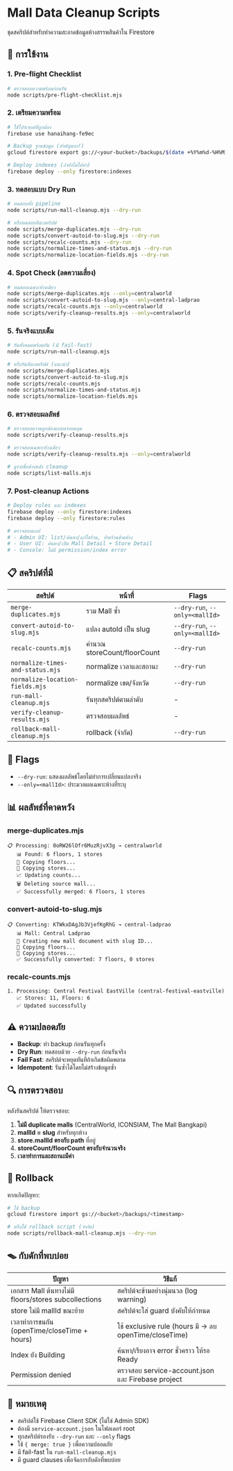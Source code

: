 # Mall Data Cleanup Scripts

ชุดสคริปต์สำหรับทำความสะอาดข้อมูลห้างสรรพสินค้าใน Firestore

## 🚀 การใช้งาน

### 1. Pre-flight Checklist

```bash
# ตรวจสอบความพร้อมก่อนรัน
node scripts/pre-flight-checklist.mjs
```

### 2. เตรียมความพร้อม

```bash
# ใช้โปรเจกต์ที่ถูกต้อง
firebase use hanaihang-fe9ec

# Backup ฐานข้อมูล (สำคัญมาก!)
gcloud firestore export gs://<your-bucket>/backups/$(date +%Y%m%d-%H%M)

# Deploy indexes (ถ้ายังไม่ได้ทำ)
firebase deploy --only firestore:indexes
```

### 3. ทดสอบแบบ Dry Run

```bash
# ทดสอบทั้ง pipeline
node scripts/run-mall-cleanup.mjs --dry-run

# หรือทดสอบทีละสคริปต์
node scripts/merge-duplicates.mjs --dry-run
node scripts/convert-autoid-to-slug.mjs --dry-run
node scripts/recalc-counts.mjs --dry-run
node scripts/normalize-times-and-status.mjs --dry-run
node scripts/normalize-location-fields.mjs --dry-run
```

### 4. Spot Check (ลดความเสี่ยง)

```bash
# ทดสอบเฉพาะห้างเดียว
node scripts/merge-duplicates.mjs --only=centralworld
node scripts/convert-autoid-to-slug.mjs --only=central-ladprao
node scripts/recalc-counts.mjs --only=centralworld
node scripts/verify-cleanup-results.mjs --only=centralworld
```

### 5. รันจริงแบบเต็ม

```bash
# รันทั้งหมดพร้อมกัน (มี fail-fast)
node scripts/run-mall-cleanup.mjs

# หรือรันทีละสคริปต์ (แนะนำ)
node scripts/merge-duplicates.mjs
node scripts/convert-autoid-to-slug.mjs
node scripts/recalc-counts.mjs
node scripts/normalize-times-and-status.mjs
node scripts/normalize-location-fields.mjs
```

### 6. ตรวจสอบผลลัพธ์

```bash
# ตรวจสอบความถูกต้องแบบครอบคลุม
node scripts/verify-cleanup-results.mjs

# ตรวจสอบเฉพาะห้างเดียว
node scripts/verify-cleanup-results.mjs --only=centralworld

# ดูรายชื่อห้างหลัง cleanup
node scripts/list-malls.mjs
```

### 7. Post-cleanup Actions

```bash
# Deploy rules และ indexes
firebase deploy --only firestore:indexes
firebase deploy --only firestore:rules

# ตรวจสอบแอป
# - Admin UI: list/ค้นหา/แก้ไขร้าน, ย้ายร้านข้ามห้าง
# - User UI: ค้นหา/เปิด Mall Detail + Store Detail
# - Console: ไม่มี permission/index error
```

## 📋 สคริปต์ที่มี

| สคริปต์ | หน้าที่ | Flags |
|---------|---------|-------|
| `merge-duplicates.mjs` | รวม Mall ซ้ำ | `--dry-run`, `--only=<mallId>` |
| `convert-autoid-to-slug.mjs` | แปลง autoId เป็น slug | `--dry-run`, `--only=<mallId>` |
| `recalc-counts.mjs` | คำนวณ storeCount/floorCount | `--dry-run` |
| `normalize-times-and-status.mjs` | normalize เวลาและสถานะ | `--dry-run` |
| `normalize-location-fields.mjs` | normalize เขต/จังหวัด | `--dry-run` |
| `run-mall-cleanup.mjs` | รันทุกสคริปต์ตามลำดับ | - |
| `verify-cleanup-results.mjs` | ตรวจสอบผลลัพธ์ | - |
| `rollback-mall-cleanup.mjs` | rollback (จำกัด) | `--dry-run` |

## 🔧 Flags

- `--dry-run`: แสดงผลลัพธ์โดยไม่ทำการเปลี่ยนแปลงจริง
- `--only=<mallId>`: ประมวลผลเฉพาะห้างที่ระบุ

## 📊 ผลลัพธ์ที่คาดหวัง

### merge-duplicates.mjs
```
📋 Processing: 0oRW26lOfr6MuzRjvX3g → centralworld
   📊 Found: 6 floors, 1 stores
   🏢 Copying floors...
   🏪 Copying stores...
   📈 Updating counts...
   🗑️ Deleting source mall...
   ✅ Successfully merged: 6 floors, 1 stores
```

### convert-autoid-to-slug.mjs
```
📋 Converting: KTWkxDAgJb3VjefKgRhG → central-ladprao
   📊 Mall: Central Ladprao
   📝 Creating new mall document with slug ID...
   🏢 Copying floors...
   🏪 Copying stores...
   ✅ Successfully converted: 7 floors, 0 stores
```

### recalc-counts.mjs
```
1. Processing: Central Festival EastVille (central-festival-eastville)
   📈 Stores: 11, Floors: 6
   ✅ Updated successfully
```

## ⚠️ ความปลอดภัย

- **Backup**: ทำ backup ก่อนรันทุกครั้ง
- **Dry Run**: ทดสอบด้วย `--dry-run` ก่อนรันจริง
- **Fail Fast**: สคริปต์จะหยุดทันทีถ้าเกิดข้อผิดพลาด
- **Idempotent**: รันซ้ำได้โดยไม่สร้างข้อมูลซ้ำ

## 🔍 การตรวจสอบ

หลังรันสคริปต์ ให้ตรวจสอบ:

1. **ไม่มี duplicate malls** (CentralWorld, ICONSIAM, The Mall Bangkapi)
2. **mallId = slug** สำหรับทุกห้าง
3. **store.mallId ตรงกับ path** ที่อยู่
4. **storeCount/floorCount ตรงกับจำนวนจริง**
5. **เวลาทำการและสถานะมีค่า**

## 🚨 Rollback

หากเกิดปัญหา:

```bash
# ใช้ backup
gcloud firestore import gs://<bucket>/backups/<timestamp>

# หรือใช้ rollback script (จำกัด)
node scripts/rollback-mall-cleanup.mjs --dry-run
```

## 🪤 กับดักที่พบบ่อย

| ปัญหา | วิธีแก้ |
|-------|---------|
| เอกสาร Mall ต้นทางไม่มี floors/stores subcollections | สคริปต์จะข้ามอย่างนุ่มนวล (log warning) |
| store ไม่มี mallId ขณะย้าย | สคริปต์จะใส่ guard บังคับให้กำหนด |
| เวลาทำการชนกัน (openTime/closeTime + hours) | ใช้ exclusive rule (hours มี → ลบ openTime/closeTime) |
| Index ยัง Building | ค้นหา/เรียงอาจ error ชั่วคราว ให้รอ Ready |
| Permission denied | ตรวจสอบ service-account.json และ Firebase project |

## 📝 หมายเหตุ

- สคริปต์ใช้ Firebase Client SDK (ไม่ใช่ Admin SDK)
- ต้องมี `service-account.json` ในโฟลเดอร์ root
- ทุกสคริปต์รองรับ `--dry-run` และ `--only` flags
- ใช้ `{ merge: true }` เพื่อความปลอดภัย
- มี fail-fast ใน `run-mall-cleanup.mjs`
- มี guard clauses เพื่อจัดการกับดักที่พบบ่อย

